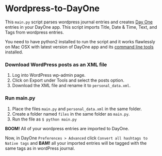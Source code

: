 # Wordpress-to-DayOne

This `main.py` script parses wordpress journal entries and creates [Day One](http://dayoneapp.com) entries in your DayOne app. This script imports Title, Date & Time, Text, and Tags from wordpress entries.

You need to have python2 installed to run the script and it works flawlessly on Mac OSX with latest version of DayOne app and its [command line tools](https://help.dayoneapp.com/en/articles/435871-command-line-interface-cli) installed.

### Download WordPress posts as an XML file

1. Log into WordPress wp-admin page.
2. Click on Export under Tools and select the posts option.
3. Download the XML file and rename it to `personal_data.xml`.

### Run main.py

1. Place the files `main.py` and `personal_data.xml` in the same folder.
2. Create a folder named `files` in the same folder as `main.py`.
3. Run the file as `$ python main.py`

<b>BOOM!</b> All of your wordpress entries are imported to DayOne.

Now, in DayOne `Preferences > Advanced` click `Convert all hashtags to Native tags` and <b>BAM!</b> all your imported entries will be tagged with the same tags as in wordPress journal.
